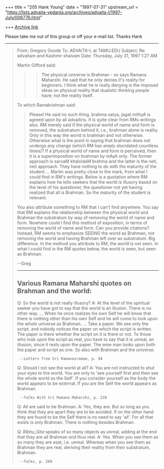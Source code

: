+++
title = "205 Hank Young"
date = "1997-07-31"
upstream_url = "https://lists.advaita-vedanta.org/archives/advaita-l/1997-July/006776.html"

+++
[Archive link](https://lists.advaita-vedanta.org/archives/advaita-l/1997-July/006776.html)

Please take me out of this group or off your e-mail list.
Thanks
Hank

----------
> From: Gregory Goode <goode at DPW.COM>
> To: ADVAITA-L at TAMU.EDU
> Subject: Re: advaitam and Kashmir shaivam
> Date: Thursday, July 31, 1997 1:27 AM
>
> Martin Gifford said:
>
> > >The physical universe is Brahman - so says Ramana Maharshi. He said
> > >that he only denies it's reality for beginners. I think what he is
really
> > >denying is the imposed ideas on physical reality that dualistic
thinking
> > >people have; not the reality itself.
>
> To which Ramakrishnan said:
> >
> > Please! He said no such thing. brahma satya, jagat mithyA is agreed
upon
> > by all advaitins. It is quite clear from RMs writings also. RM merely
> > said if the physical world of name and form is removed, the substratum
> > behind it, i.e., brahman alone is reality. Only in this way the world
is
> > brahman and not otherwise.  Otherwise what is the point in saying that
> > brahman does not undergo any change (which RM has amply elucidated
> > countless times)? If a physical world of name and form is perceived,
> > then it is a superimposition on brahman by mAyA only. The former
> > approach is sarvaM khalvidaM brahma and the latter is the neti, neti
> > approach. They have nothing to do with the maturity of the student ...
> Martin was pretty close to the mark, from what I could find in RM's
> writings.  Below is a quotation where RM explains how he tells seekers
> that the world is illusory based on the level of his questioner,
> the questioner not yet having realized that all is Brahman.  So the
> maturity of the student is relevant.
>
> You also attribute something to RM that I can't find anywhere.
> You say that RM explains the relationship between the physical
> world and Brahman the substratum by way of removing the world of name
> and form.  Nowhere could I find this method of exposition, in terms of
> removing the world of name and form.  Can you provide citations?
> Instead, RM seems to emphasize SEEING the world as Brahman, not
> removing the world and having Brahman left over as substratum.
> Big difference.  In the method you attribute to RM, the world is
> not seen.  In what I could find in the RM quotes below, the
> world is seen, but seen as Brahman.
>
> --Greg
>
> ------------------------
> Various Ramana Maharshi quotes on Brahman and the world:
> ------------------------
> Q: So the world is not really illusory?
> A: At the level of the spiritual seeker you have got to say that
> the world is an illusion.  There is no other way. ... When he
> once realizes his own Self he will know that there is nothing
> other than his own Self and he will come to look upon the whole
> universe as Brahman. ... Take a paper.  We see only the script,
> and nobody notices the paper on which the script is written.
> The paper is there whether the script on it is there or not.  To
> those who look upon the script as real, you have to say that it
> is unreal, an illusion, since it rests upon the paper.  The wise
> man looks upon both the paper and script as one.  So also with
> Brahman and the universe.
>
>      --Letters from Sri Ramanasramam, p. 94
>
> Q: Should I not see the world at all?
> A: You are not instructed to shut your eyes to the world.  You
> are only to 'see yourself first and then see the whole world as
> the Self'.  If you consider yourself as the body the world
> appears to be external.  If you are the Self the world appears
> as Brahman.
>
>      --Talks With Sri Ramana Maharshi, p. 228
>
>
> Q: All are said to be Brahman.
> A: Yes, they are.  But so long as you think that they are apart
> they are to be avoided.  If on the other hand they are found to
> be the Self there is no need to say 'all'.  For all that exists
> is only Brahman.  There is nothing besides Brahman.
>
> Q: _Ribhu_Gita_ speaks of so many objects as unreal, adding at
> the end that they are all Brahman and thus real.
> A: Yes.  When you see them as so many they are asat, i.e.
> unreal.  Whereas when you see them as Brahman they are real,
> deriving their reality from their substratum, Brahman.
>
>      --Talks, p. 269

